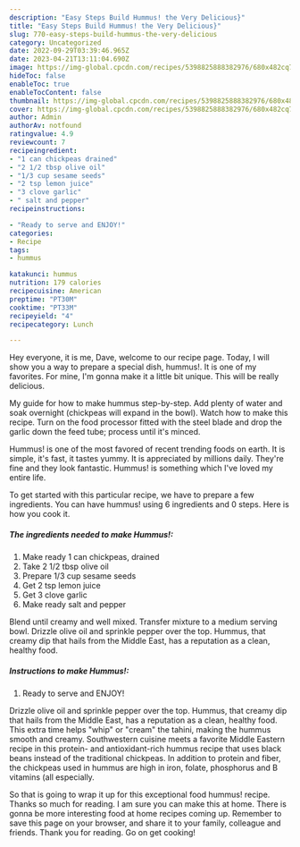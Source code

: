 ```yaml
---
description: "Easy Steps Build Hummus! the Very Delicious}"
title: "Easy Steps Build Hummus! the Very Delicious}"
slug: 770-easy-steps-build-hummus-the-very-delicious
category: Uncategorized
date: 2022-09-29T03:39:46.965Z
date: 2023-04-21T13:11:04.690Z
image: https://img-global.cpcdn.com/recipes/5398825888382976/680x482cq70/hummus-recipe-main-photo.jpg
hideToc: false
enableToc: true
enableTocContent: false
thumbnail: https://img-global.cpcdn.com/recipes/5398825888382976/680x482cq70/hummus-recipe-main-photo.jpg
cover: https://img-global.cpcdn.com/recipes/5398825888382976/680x482cq70/hummus-recipe-main-photo.jpg
author: Admin
authorAv: notfound
ratingvalue: 4.9
reviewcount: 7
recipeingredient:
- "1 can chickpeas drained"
- "2 1/2 tbsp olive oil"
- "1/3 cup sesame seeds"
- "2 tsp lemon juice"
- "3 clove garlic"
- " salt and pepper"
recipeinstructions:

- "Ready to serve and ENJOY!"
categories:
- Recipe
tags:
- hummus

katakunci: hummus 
nutrition: 179 calories
recipecuisine: American
preptime: "PT30M"
cooktime: "PT33M"
recipeyield: "4"
recipecategory: Lunch

---
```



Hey everyone, it is me, Dave, welcome to our recipe page. Today, I will show you a way to prepare a special dish, hummus!. It is one of my favorites. For mine, I'm gonna make it a little bit unique. This will be really delicious.

My guide for how to make hummus step-by-step. Add plenty of water and soak overnight (chickpeas will expand in the bowl). Watch how to make this recipe. Turn on the food processor fitted with the steel blade and drop the garlic down the feed tube; process until it&#39;s minced.

Hummus! is one of the most favored of recent trending foods on earth. It is simple, it's fast, it tastes yummy. It is appreciated by millions daily. They're fine and they look fantastic. Hummus! is something which I've loved my entire life.


To get started with this particular recipe, we have to prepare a few ingredients. You can have hummus! using 6 ingredients and 0 steps. Here is how you cook it.

<!--inarticleads1-->

##### The ingredients needed to make Hummus!:

1. Make ready 1 can chickpeas, drained
1. Take 2 1/2 tbsp olive oil
1. Prepare 1/3 cup sesame seeds
1. Get 2 tsp lemon juice
1. Get 3 clove garlic
1. Make ready  salt and pepper


Blend until creamy and well mixed. Transfer mixture to a medium serving bowl. Drizzle olive oil and sprinkle pepper over the top. Hummus, that creamy dip that hails from the Middle East, has a reputation as a clean, healthy food. 

<!--inarticleads2-->

##### Instructions to make Hummus!:


1. Ready to serve and ENJOY!

Drizzle olive oil and sprinkle pepper over the top. Hummus, that creamy dip that hails from the Middle East, has a reputation as a clean, healthy food. This extra time helps &#34;whip&#34; or &#34;cream&#34; the tahini, making the hummus smooth and creamy. Southwestern cuisine meets a favorite Middle Eastern recipe in this protein- and antioxidant-rich hummus recipe that uses black beans instead of the traditional chickpeas. In addition to protein and fiber, the chickpeas used in hummus are high in iron, folate, phosphorus and B vitamins (all especially. 

So that is going to wrap it up for this exceptional food hummus! recipe. Thanks so much for reading. I am sure you can make this at home. There is gonna be more interesting food at home recipes coming up. Remember to save this page on your browser, and share it to your family, colleague and friends. Thank you for reading. Go on get cooking!
